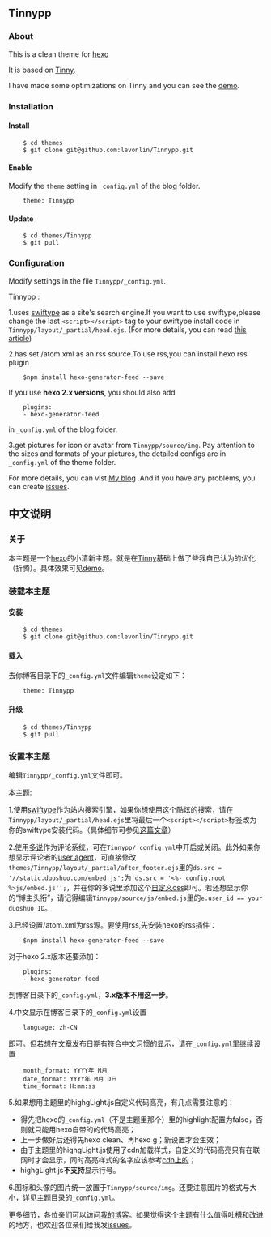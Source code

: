 ## Tinnypp

### About

This is a clean theme for [hexo](https://github.com/hexojs/hexo)

It is based on [Tinny](https://github.com/zhanglun/hexo-theme/tree/master/Tinny).

I have made some optimizations on Tinny and you can see the [demo](http://levonlin.github.io/Tinnypp/).

### Installation

#### Install

```	
	$ cd themes
	$ git clone git@github.com:levonlin/Tinnypp.git
```

#### Enable

Modify the `theme` setting in `_config.yml` of the blog folder.

```
    theme: Tinnypp
```

#### Update

```
	$ cd themes/Tinnypp
	$ git pull
```

### Configuration

Modify settings in the file `Tinnypp/_config.yml`.

Tinnypp :

1.uses [swiftype](https://swiftype.com/) as a site's search engine.If you want to use swiftype,please change the last `<script></script>` tag to your swiftype install code in `Tinnypp/layout/_partial/head.ejs`. (For more details, you can read [this article](http://www.jerryfu.net/post/search-engine-for-hexo-with-swiftype.html))

2.has set /atom.xml as an rss source.To use rss,you can install hexo rss plugin

```
	$npm install hexo-generator-feed --save
```

If you use **hexo 2.x versions**, you should also add 

```
	plugins:
	- hexo-generator-feed
```

in `_config.yml` of the blog folder.

3.get pictures for icon or avatar from `Tinnypp/source/img`. Pay attention to the sizes and formats of your pictures, the detailed configs are in `_config.yml` of the theme folder. 

For more details, you can vist [My blog](http://www.levonlin.info/tags/Tinnypp/) .And if you have any problems, you can create [issues](https://github.com/levonlin/Tinnypp/issues).

## 中文说明

### 关于

本主题是一个[hexo](https://github.com/hexojs/hexo)的小清新主题。就是在[Tinny](https://github.com/zhanglun/hexo-theme/tree/master/Tinny)基础上做了些我自己认为的优化（折腾）。具体效果可见[demo](http://levonlin.github.io/Tinnypp/)。

### 装载本主题

#### 安装

```
	$ cd themes
	$ git clone git@github.com:levonlin/Tinnypp.git
```

#### 载入

去你博客目录下的`_config.yml`文件编辑`theme`设定如下：

```
    theme: Tinnypp
```

#### 升级

```
	$ cd themes/Tinnypp
	$ git pull
```

### 设置本主题

编辑`Tinnypp/_config.yml`文件即可。

本主题:

1.使用[swiftype](https://swiftype.com/)作为站内搜索引擎，如果你想使用这个酷炫的搜索，请在`Tinnypp/layout/_partial/head.ejs`里将最后一个`<script></script>`标签改为你的swiftype安装代码。（具体细节可参见[这篇文章](http://www.jerryfu.net/post/search-engine-for-hexo-with-swiftype.html)）

2.使用[多说](http://duoshuo.com/)作为评论系统，可在`Tinnypp/_config.yml`中开启或关闭。此外如果你想显示评论者的[user agent](http://zh.wikipedia.org/wiki/%E7%94%A8%E6%88%B7%E4%BB%A3%E7%90%86)，可直接修改`themes/Tinnypp/layout/_partial/after_footer.ejs`里的`ds.src = '//static.duoshuo.com/embed.js';`为`'ds.src = '<%- config.root %>js/embed.js'';`，并在你的多说里添加这个[自定义css](https://github.com/levonlin/Tinnypp/blob/master/source/css/%E5%A4%9A%E8%AF%B4%E8%87%AA%E5%AE%9A%E4%B9%89.css)即可。若还想显示你的“博主头衔”，请记得编辑`Tinnypp/source/js/embed.js`里的`e.user_id == your duoshuo ID`。

3.已经设置/atom.xml为rss源。要使用rss,先安装hexo的rss插件：

```
	$npm install hexo-generator-feed --save
```

对于hexo 2.x版本还要添加：

```
	plugins:
	- hexo-generator-feed
```

到博客目录下的`_config.yml`，**3.x版本不用这一步**。

4.中文显示在博客目录下的`_config.yml`设置

```
	language: zh-CN
```

即可。但若想在文章发布日期有符合中文习惯的显示，请在`_config.yml`里继续设置

```
	month_format: YYYY年 M月
	date_format: YYYY年 M月 D日 
	time_format: H:mm:ss
```

5.如果想用主题里的highgLight.js自定义代码高亮，有几点需要注意的：

* 得先把hexo的`_config.yml`（不是主题里那个）里的highlight配置为false，否则就只能用hexo自带的的代码高亮；
* 上一步做好后还得先hexo clean、再hexo g；新设置才会生效；
* 由于主题里的highgLight.js使用了cdn加载样式，自定义的代码高亮只有在联网时才会显示，同时高亮样式的名字应该参考[cdn上的](http://www.bootcdn.cn/highlight.js/)；
* highgLight.js**不支持**显示行号。

6.图标和头像的图片统一放置于`Tinnypp/source/img`。还要注意图片的格式与大小，详见主题目录的`_config.yml`。

更多细节，各位亲们可以访问[我的博客](http://www.levonlin.info/tags/Tinnypp/)。如果觉得这个主题有什么值得吐槽和改进的地方，也欢迎各位亲们给我发[issues](https://github.com/levonlin/Tinnypp/issues)。
